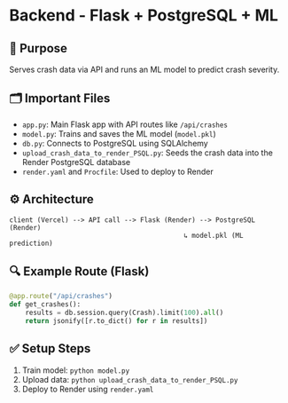 
# Backend - Flask + PostgreSQL + ML

## 🔧 Purpose
Serves crash data via API and runs an ML model to predict crash severity.

## 🗂️ Important Files
- `app.py`: Main Flask app with API routes like `/api/crashes`
- `model.py`: Trains and saves the ML model (`model.pkl`)
- `db.py`: Connects to PostgreSQL using SQLAlchemy
- `upload_crash_data_to_render_PSQL.py`: Seeds the crash data into the Render PostgreSQL database
- `render.yaml` and `Procfile`: Used to deploy to Render

## ⚙️ Architecture
```
client (Vercel) --> API call --> Flask (Render) --> PostgreSQL (Render)
                                            ↳ model.pkl (ML prediction)
```

## 🔍 Example Route (Flask)
```python
@app.route("/api/crashes")
def get_crashes():
    results = db.session.query(Crash).limit(100).all()
    return jsonify([r.to_dict() for r in results])
```

## ✅ Setup Steps
1. Train model: `python model.py`
2. Upload data: `python upload_crash_data_to_render_PSQL.py`
3. Deploy to Render using `render.yaml`
